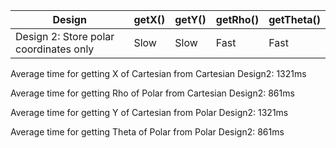 | Design | getX() | getY() | getRho()| getTheta()|
| --- | --- | --- |--- | --- | 
| Design 2: Store polar coordinates only | Slow | Slow | Fast | Fast|


Average time for getting X of Cartesian from Cartesian Design2: 1321ms

Average time for getting Rho of Polar from Cartesian Design2: 861ms

Average time for getting Y of Cartesian from Polar Design2: 1321ms

Average time for getting Theta of Polar from Polar Design2: 861ms
